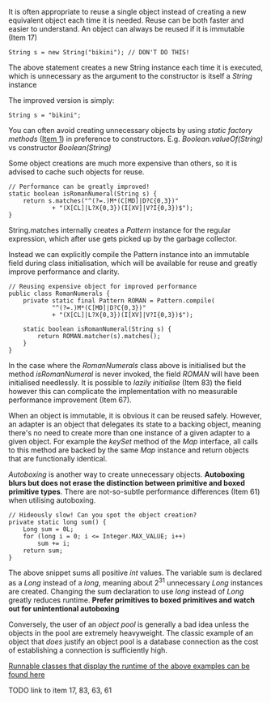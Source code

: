 It is often appropriate to reuse a single object instead of creating a new equivalent object each time it is needed.
Reuse can be both faster and easier to understand. An object can always be reused if it is immutable (Item 17)

```
String s = new String("bikini"); // DON'T DO THIS!
```

The above statement creates a new String instance each time it is executed, which is unnecessary as the argument to the
constructor is itself a *String* instance

The improved version is simply:
```
String s = "bikini";
```

You can often avoid creating unnecessary objects by using *static factory methods* ([Item 1](./Item-1-Consider-static-factory-methods-instead-of-constructors.md))
in preference to constructors. E.g. *Boolean.valueOf(String)* vs constructor *Boolean(String)*

Some object creations are much more expensive than others, so it is advised to cache such objects for reuse.

```
// Performance can be greatly improved!
static boolean isRomanNumeral(String s) {
    return s.matches("^(?=.)M*(C[MD]|D?C{0,3})"
            + "(X[CL]|L?X{0,3})(I[XV]|V?I{0,3})$");
}
```

String.matches internally creates a *Pattern* instance for the regular expression, which after use gets picked up by
the garbage collector.

Instead we can explicitly compile the Pattern instance into an immutable field during class initialisation, which will
be available for reuse and greatly improve performance and clarity.

```
// Reusing expensive object for improved performance
public class RomanNumerals {
    private static final Pattern ROMAN = Pattern.compile(
            "^(?=.)M*(C[MD]|D?C{0,3})"
            + "(X[CL]|L?X{0,3})(I[XV]|V?I{0,3})$");

    static boolean isRomanNumeral(String s) {
        return ROMAN.matcher(s).matches();
    }
}
```

In the case where the *RomanNumerals* class above is initialised but the method *isRomanNumeral* is never invoked, the
field *ROMAN* will have been initialised needlessly. It is possible to *lazily initialise* (Item 83) the field however
this can complicate the implementation with no measurable performance improvement (Item 67).

When an object is immutable, it is obvious it can be reused safely. However, an adapter is an object that delegates its
state to a backing object, meaning there's no need to create more than one instance of a given adapter to a given
object. For example the *keySet* method of the *Map* interface, all calls to this method are backed by the same *Map*
instance and return objects that are functionally identical.

*Autoboxing* is another way to create unnecessary objects. **Autoboxing blurs but does not erase the distinction between
primitive and boxed primitive types**. There are not-so-subtle performance differences (Item 61) when utilising
autoboxing.

```
// Hideously slow! Can you spot the object creation?
private static long sum() {
    Long sum = 0L;
    for (long i = 0; i <= Integer.MAX_VALUE; i++)
        sum += i;
    return sum;
}
```

The above snippet sums all positive *int* values. The variable sum is declared as a *Long* instead of a *long*, meaning
about 2<sup>31</sup> unnecessary *Long* instances are created. Changing the sum declaration to use *long* instead of *Long*
greatly reduces runtime. **Prefer primitives to boxed primitives and watch out for unintentional autoboxing**

Conversely, the user of an *object pool* is generally a bad idea unless the objects in the pool are extremely
heavyweight. The classic example of an object that *does* justify an object pool is a database connection as the cost
of establishing a connection is sufficiently high.

[Runnable classes that display the runtime of the above examples can be found here](../src/effectivejava/chapter2/item6)

TODO link to item 17, 83, 63, 61